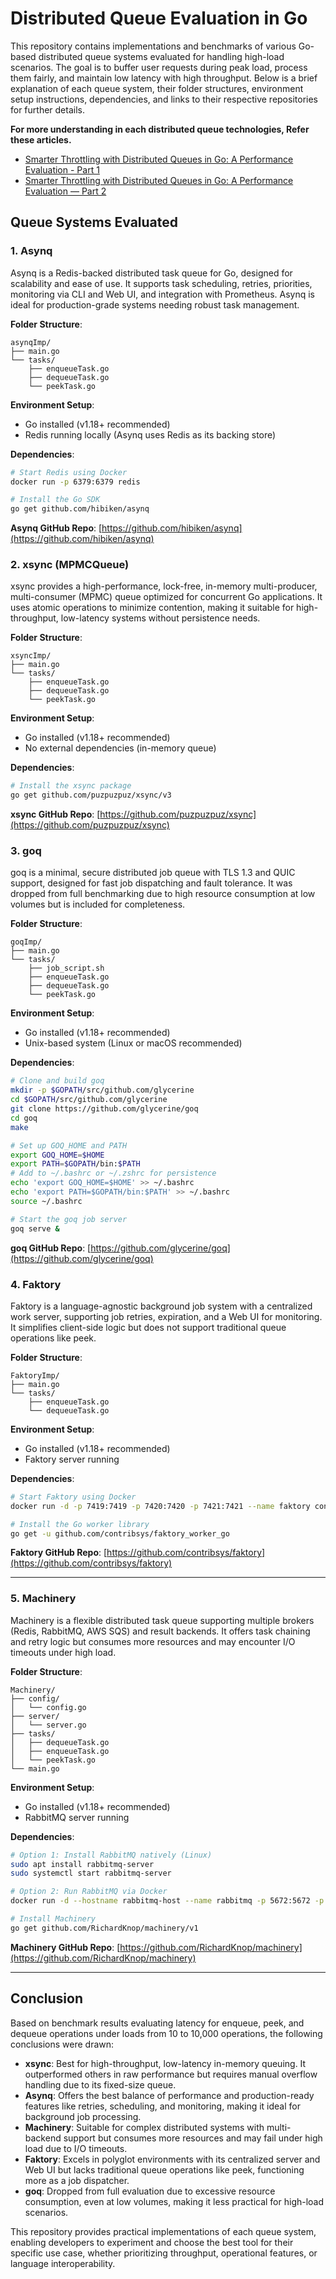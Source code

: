 
# Distributed Queue Evaluation in Go

This repository contains implementations and benchmarks of various Go-based distributed queue systems evaluated for handling high-load scenarios. The goal is to buffer user requests during peak load, process them fairly, and maintain low latency with high throughput. Below is a brief explanation of each queue system, their folder structures, environment setup instructions, dependencies, and links to their respective repositories for further details.

**For more understanding in each distributed queue technologies, Refer these articles.**
- [Smarter Throttling with Distributed Queues in Go: A Performance Evaluation - Part 1](https://medium.com/pickme-engineering-blog/smarter-throttling-with-distributed-queues-in-go-a-performance-evaluation-part-1-3d8410b4adb1)
- [Smarter Throttling with Distributed Queues in Go: A Performance Evaluation — Part 2](https://medium.com/pickme-engineering-blog/smarter-throttling-with-distributed-queues-in-go-a-performance-evaluation-part-2-5cca64e9c50e)

## Queue Systems Evaluated

### 1. Asynq
Asynq is a Redis-backed distributed task queue for Go, designed for scalability and ease of use. It supports task scheduling, retries, priorities, monitoring via CLI and Web UI, and integration with Prometheus. Asynq is ideal for production-grade systems needing robust task management.

**Folder Structure**:
```
asynqImp/
├── main.go
└── tasks/
    ├── enqueueTask.go
    ├── dequeueTask.go
    └── peekTask.go
```

**Environment Setup**:
- Go installed (v1.18+ recommended)
- Redis running locally (Asynq uses Redis as its backing store)

**Dependencies**:
```bash
# Start Redis using Docker
docker run -p 6379:6379 redis

# Install the Go SDK
go get github.com/hibiken/asynq
```

**Asynq GitHub Repo**: [https://github.com/hibiken/asynq](https://github.com/hibiken/asynq)

### 2. xsync (MPMCQueue)

xsync provides a high-performance, lock-free, in-memory multi-producer, multi-consumer (MPMC) queue optimized for concurrent Go applications. It uses atomic operations to minimize contention, making it suitable for high-throughput, low-latency systems without persistence needs.

**Folder Structure**:
```
xsyncImp/
├── main.go
└── tasks/
    ├── enqueueTask.go
    ├── dequeueTask.go
    └── peekTask.go
```

**Environment Setup**:
- Go installed (v1.18+ recommended)
- No external dependencies (in-memory queue)

**Dependencies**:
```bash
# Install the xsync package
go get github.com/puzpuzpuz/xsync/v3
```

**xsync GitHub Repo**: [https://github.com/puzpuzpuz/xsync](https://github.com/puzpuzpuz/xsync)


### 3. goq

goq is a minimal, secure distributed job queue with TLS 1.3 and QUIC support, designed for fast job dispatching and fault tolerance. It was dropped from full benchmarking due to high resource consumption at low volumes but is included for completeness.

**Folder Structure**:
```
goqImp/
├── main.go
└── tasks/
    ├── job_script.sh
    ├── enqueueTask.go
    ├── dequeueTask.go
    └── peekTask.go
```

**Environment Setup**:
- Go installed (v1.18+ recommended)
- Unix-based system (Linux or macOS recommended)

**Dependencies**:
```bash
# Clone and build goq
mkdir -p $GOPATH/src/github.com/glycerine
cd $GOPATH/src/github.com/glycerine
git clone https://github.com/glycerine/goq
cd goq
make

# Set up GOQ_HOME and PATH
export GOQ_HOME=$HOME
export PATH=$GOPATH/bin:$PATH
# Add to ~/.bashrc or ~/.zshrc for persistence
echo 'export GOQ_HOME=$HOME' >> ~/.bashrc
echo 'export PATH=$GOPATH/bin:$PATH' >> ~/.bashrc
source ~/.bashrc

# Start the goq job server
goq serve &
```

**goq GitHub Repo**: [https://github.com/glycerine/goq](https://github.com/glycerine/goq)

### 4. Faktory

Faktory is a language-agnostic background job system with a centralized work server, supporting job retries, expiration, and a Web UI for monitoring. It simplifies client-side logic but does not support traditional queue operations like peek.

**Folder Structure**:
```
FaktoryImp/
├── main.go
└── tasks/
    ├── enqueueTask.go
    └── dequeueTask.go
```

**Environment Setup**:
- Go installed (v1.18+ recommended)
- Faktory server running

**Dependencies**:
```bash
# Start Faktory using Docker
docker run -d -p 7419:7419 -p 7420:7420 -p 7421:7421 --name faktory contribsys/faktory

# Install the Go worker library
go get -u github.com/contribsys/faktory_worker_go
```

**Faktory GitHub Repo**: [https://github.com/contribsys/faktory](https://github.com/contribsys/faktory)

---

### 5. Machinery
Machinery is a flexible distributed task queue supporting multiple brokers (Redis, RabbitMQ, AWS SQS) and result backends. It offers task chaining and retry logic but consumes more resources and may encounter I/O timeouts under high load.

**Folder Structure**:
```
Machinery/
├── config/
│   └── config.go
├── server/
│   └── server.go
├── tasks/
│   ├── dequeueTask.go
│   ├── enqueueTask.go
│   └── peekTask.go
└── main.go
```

**Environment Setup**:
- Go installed (v1.18+ recommended)
- RabbitMQ server running

**Dependencies**:
```bash
# Option 1: Install RabbitMQ natively (Linux)
sudo apt install rabbitmq-server
sudo systemctl start rabbitmq-server

# Option 2: Run RabbitMQ via Docker
docker run -d --hostname rabbitmq-host --name rabbitmq -p 5672:5672 -p 15672:15672 rabbitmq:3-management

# Install Machinery
go get github.com/RichardKnop/machinery/v1
```

**Machinery GitHub Repo**: [https://github.com/RichardKnop/machinery](https://github.com/RichardKnop/machinery)

---

## Conclusion
Based on benchmark results evaluating latency for enqueue, peek, and dequeue operations under loads from 10 to 10,000 operations, the following conclusions were drawn:

- **xsync**: Best for high-throughput, low-latency in-memory queuing. It outperformed others in raw performance but requires manual overflow handling due to its fixed-size queue.
- **Asynq**: Offers the best balance of performance and production-ready features like retries, scheduling, and monitoring, making it ideal for background job processing.
- **Machinery**: Suitable for complex distributed systems with multi-backend support but consumes more resources and may fail under high load due to I/O timeouts.
- **Faktory**: Excels in polyglot environments with its centralized server and Web UI but lacks traditional queue operations like peek, functioning more as a job dispatcher.
- **goq**: Dropped from full evaluation due to excessive resource consumption, even at low volumes, making it less practical for high-load scenarios.

This repository provides practical implementations of each queue system, enabling developers to experiment and choose the best tool for their specific use case, whether prioritizing throughput, operational features, or language interoperability.
